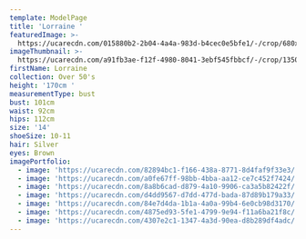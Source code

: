 ```yaml
---
template: ModelPage
title: 'Lorraine '
featuredImage: >-
  https://ucarecdn.com/015880b2-2b04-4a4a-983d-b4cec0e5bfe1/-/crop/680x539/0,59/-/preview/
imageThumbnail: >-
  https://ucarecdn.com/a91fb3ae-f12f-4980-8041-3ebf545fbbcf/-/crop/1350x2015/123,16/-/preview/
firstName: Lorraine
collection: Over 50's
height: '170cm '
measurementType: bust
bust: 101cm
waist: 92cm
hips: 112cm
size: '14'
shoeSize: 10-11
hair: Silver
eyes: Brown
imagePortfolio:
  - image: 'https://ucarecdn.com/82894bc1-f166-438a-8771-8d4faf9f33e3/'
  - image: 'https://ucarecdn.com/a0fe67ff-98bb-4bba-aa12-ce7c452f7424/'
  - image: 'https://ucarecdn.com/8a8b6cad-d879-4a10-9906-ca3a5b82422f/'
  - image: 'https://ucarecdn.com/d4dd9567-d7dd-477d-bada-87d89b179a33/'
  - image: 'https://ucarecdn.com/84e7d4da-1b1a-4a0a-99b4-6e0cb98d3170/'
  - image: 'https://ucarecdn.com/4875ed93-5fe1-4799-9e94-f11a6ba21f8c/'
  - image: 'https://ucarecdn.com/4307e2c1-1347-4a3d-90ea-d8b289df4adc/'
---
```


